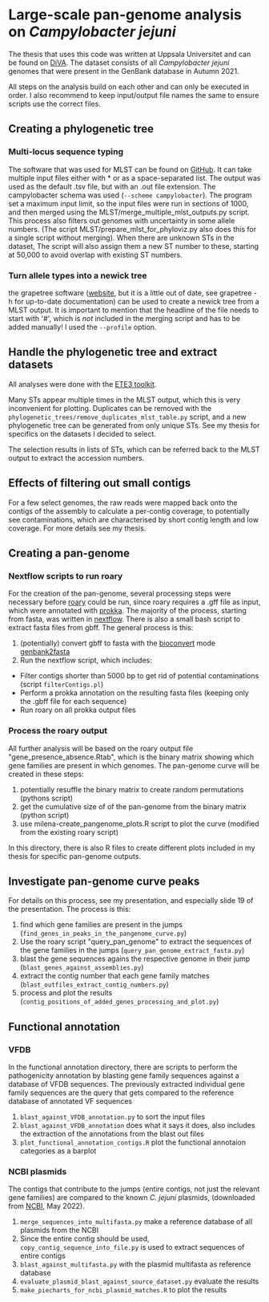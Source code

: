 # Large-scale pan-genome analysis on _Campylobacter jejuni_

The thesis that uses this code was written at Uppsala Universitet and can be found on [DiVA](http://uu.diva-portal.org/smash/record.jsf?dswid=-6916&pid=diva2%3A1671237&c=1&searchType=SIMPLE&language=en&query=large-scale+pan-genome+analysis+of+campylobacter+jejuni&af=%5B%5D&aq=%5B%5B%5D%5D&aq2=%5B%5B%5D%5D&aqe=%5B%5D&noOfRows=50&sortOrder=author_sort_asc&sortOrder2=title_sort_asc&onlyFullText=false&sf=undergraduate).
The dataset consists of all _Campylobacter jejuni_ genomes that were present in the GenBank database in Autumn 2021.

All steps on the analysis build on each other and can only be executed in order. I also recommend to keep input/output file names the same to ensure scripts use the correct files.


## Creating a phylogenetic tree

### Multi-locus sequence typing
The software that was used for MLST can be found on [GitHub](https://github.com/tseemann/mlst). It can take multiple input files either with * or as a space-separated list. The output was used as the default .tsv file, but with an .out file extension. The campylobacter schema was used (`--scheme campylobacter`). The program set a maximum input limit, so the input files were run in sections of 1000, and then merged using the MLST/merge_multiple_mlst_outputs.py script. This process also filters out genomes with uncertainty in some allele numbers. (The script MLST/prepare_mlst_for_phyloviz.py also does this for a single script without merging).
When there are unknown STs in the dataset, The script will also assign them a new ST number to these, starting at 50,000 to avoid overlap with existing ST numbers.

### Turn allele types into a newick tree 
the grapetree software ([website](https://achtman-lab.github.io/GrapeTree/), but it is a little out of date, see grapetree -h for up-to-date documentation) can be used to create a newick tree from a MLST output. It is important to mention that the headline of the file needs to start with '#', which is _not_ included in the merging script and has to be added manually! I used the `--profile` option.


## Handle the phylogenetic tree and extract datasets

All analyses were done with the [ETE3 toolkit](http://etetoolkit.org/). 

Many STs appear multiple times in the MLST output, which this is very inconvenient for plotting. Duplicates can be removed with the `phylogenetic_trees/remove_duplicates_mlst_table.py` script, and a new phylogenetic tree can be generated from only unique STs.
See my thesis for specifics on the datasets I decided to select. 

The selection results in lists of STs, which can be referred back to the MLST output to extract the accession numbers.


## Effects of filtering out small contigs
For a few select genomes, the raw reads were mapped back onto the contigs of the assembly to calculate a per-contig coverage, to potentially see contaminations, which are characterised by short contig length and low coverage. For more details see my thesis.


## Creating a pan-genome

### Nextflow scripts to run roary

For the creation of the pan-genome, several processing steps were necessary before [roary](https://sanger-pathogens.github.io/Roary/) could be run, since roary requires a .gff file as input, which were annotated with [prokka](https://github.com/tseemann/prokka). The majority of the process, starting from fasta, was written in [nextflow](https://www.nextflow.io/). There is also a small bash script to extract fasta files from gbff. The general process is this:
1. (potentially) convert gbff to fasta with the [bioconvert](https://bioconvert.readthedocs.io/en/master/installation.html) mode [genbank2fasta](https://bioconvert.readthedocs.io/en/master/ref_converters.html#bioconvert.genbank2fasta.GENBANK2FASTA)
2. Run the nextflow script, which includes:
  * Filter contigs shorter than 5000 bp to get rid of potential contaminations (script `filterContigs.pl`)
  * Perform a prokka annotation on the resulting fasta files (keeping only the .gbff file for each sequence)
  * Run roary on all prokka output files

### Process the roary output

All further analysis will be based on the roary output file "gene_presence_absence.Rtab", which is the binary matrix showing which gene families are present in which genomes. The pan-genome curve will be created in these steps:
1. potentially resuffle the binary matrix to create random permutations (pythons script)
2. get the cumulative size of of the pan-genome from the binary matrix (python script)
3. use milena-create_pangenome_plots.R script to plot the curve (modified from the existing roary script)

In this directory, there is also R files to create different plots included in my thesis for specific pan-genome outputs.


## Investigate pan-genome curve peaks

For details on this process, see my presentation, and especially slide 19 of the presentation. The process is this:
1. find which gene families are present in the jumps (`find_genes_in_peaks_in_the_pangenome_curve.py`)
2. Use the roary script "query_pan_genome" to extract the sequences of the gene families in the jumps (`query_pan_genome_extract_fasta.py`)
3. blast the gene sequences agains the respective genome in their jump (`blast_genes_against_assemblies.py`)
4. extract the contig number that each gene family matches (`blast_outfiles_extract_contig_numbers.py`)
5. process and plot the results (`contig_positions_of_added_genes_processing_and_plot.py`)


## Functional annotation

### VFDB

In the functional annotation directory, there are scripts to perform the pathogenicity annotation by blasting gene family sequences against a database of VFDB sequences. The previously extracted individual gene family sequences are the query that gets compared to the reference database of annotated VF sequences
1. `blast_against_VFDB_annotation.py` to sort the input files
2. `blast_against_VFDB_annotation` does what it says it does, also includes the extraction of the annotations from the blast out files
3. `plot_functional_annotation_contigs.R` plot the functional annotaion categories as a barplot


### NCBI plasmids

The contigs that contribute to the jumps (entire contigs, not just the relevant gene families) are compared to the known _C. jejuni_ plasmids, (downloaded from [NCBI](https://www.ncbi.nlm.nih.gov/genome/browse/#!/plasmids/149/), May 2022).
1. `merge_sequences_into_multifasta.py` make a reference database of all plasmids from the NCBI
2. Since the entire contig should be used, `copy_contig_sequence_into_file.py` is used to extract sequences of entire contigs
3. `blast_against_multifasta.py` with the plasmid multifasta as reference database
4. `evaluate_plasmid_blast_against_source_dataset.py` evaluate the results
5. `make_piecharts_for_ncbi_plasmid_matches.R` to plot the results






